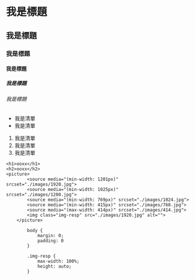 # 我是標題
## 我是標題
### 我是標題
#### 我是標題
##### 我是標題
###### 我是標題

* 我是清單
* 我是清單

1. 我是清單
2. 我是清單
3. 我是清單

```
<h1>ooxx</h1>
<h2>ooxx</h2>
<picture>
		<source media="(min-width: 1201px)" srcset="./images/1920.jpg">
		<source media="(min-width: 1025px)" srcset="./images/1200.jpg">
		<source media="(min-width: 769px)" srcset="./images/1024.jpg">
		<source media="(min-width: 415px)" srcset="./images/768.jpg">
		<source media="(max-width: 414px)" srcset="./images/414.jpg">
		<img class="img-resp" src="./images/1920.jpg" alt="">
	</picture>
```

```
		body {
			margin: 0;
			padding: 0
		}

		.img-resp {
			max-width: 100%;
			height: auto;
		}
```
